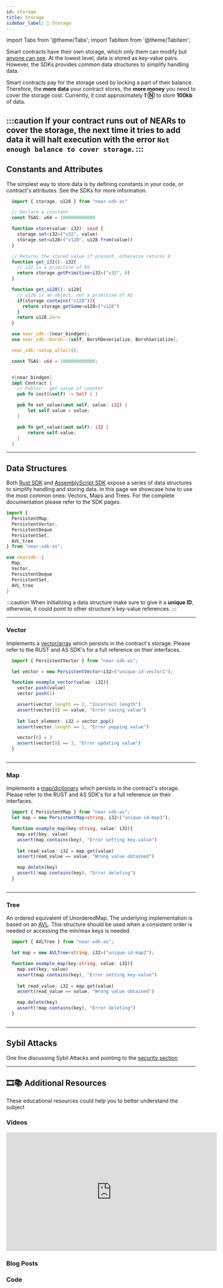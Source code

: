 ```yaml
---
id: storage
title: Storage
sidebar_label: 💾 Storage
---
```

import Tabs from '@theme/Tabs';
import TabItem from '@theme/TabItem';

Smart contracts have their own storage, which only them can modify but [anyone can see](broken). At the lowest level, data is stored as key-value pairs. However, the SDKs provides common data structures to simplify handling data.

Smart contracts pay for the storage used by locking a part of their balance. Therefore, the **more data** your contract stores, the **more money** you need to cover the storage cost. Currently, it cost approximately **1 Ⓝ** to store **100kb** of data.

:::caution
If your contract runs out of NEARs to cover the storage, the next time it tries to add data it will halt execution with the error `Not enough balance to cover storage`.
:::
---
## Constants and Attributes

The simplest way to store data is by defining constants in your code, or contract's attributes. See the SDKs for more information.

<Tabs className="language-tabs">
  <TabItem value="as" label="🚀 - AssemblyScript">

  ```ts
    import { storage, u128 } from "near-sdk-as"

    // Declare a constant
    const TGAS: u64 = 1000000000000

    function store(value: i32): void {
      storage.set<i32>("v32", value)
      storage.set<u128>("v128", u128.from(value))
    }

    // Returns the stored value if present, otherwise returns 0
    function get_i32(): i32{
      // i32 is a primitive of AS
      return storage.getPrimitive<i32>("v32", 0)
    }

    function get_u128(): u128{
      // u128 is an object, not a primitive of AS
      if(storage.contains("v128")){
        return storage.getSome<u128>("v128")
      }
      return u128.Zero
    }
  ```

  </TabItem>
  <TabItem value="rs" label="🦀 - Rust">

  ```rust
    use near_sdk::{near_bindgen};
    use near_sdk::borsh::{self, BorshDeserialize, BorshSerialize};

    near_sdk::setup_alloc!();

    const TGAS: u64 = 1000000000000;


    #[near_bindgen]
    impl Contract {
      // Public - get value of counter
      pub fn init(&self) -> Self { }

      pub fn set_value(&mut self, value: i32) {
          let self.value = value;
      }

      pub fn get_value(&mut self): i32 {
          return self.value;
      }
    }
  ```

  </TabItem>
</Tabs>

---

## Data Structures

Both [Rust SDK](https://github.com/near/near-sdk-rs/) and [AssemblyScript SDK](https://github.com/near/near-sdk-as/) expose a series of data structures to simplify handling and storing data. In this page we showcase how to use the most common ones: Vectors, Maps and Trees. For the complete documentation please refer to the SDK pages.

<Tabs className="language-tabs">
  <TabItem value="as" label="🚀 - AssemblyScript">

  ```ts
  import {
    PersistentMap,
    PersistentVector,
    PersistentDeque
    PersistentSet,
    AVL_tree
  } from "near-sdk-as";
  ```

  </TabItem>
  <TabItem value="rs" label="🦀 - Rust">

  ```rust
  use nearsdk::{
    Map,
    Vector,
    PersistentDeque
    PersistentSet,
    AVL_tree
  }
  ```

  </TabItem>
</Tabs>

:::caution
When initializing a data structure make sure to give it a **unique ID**, otherwise, it could point to other structure's key-value references.
:::

<hr class="subsection" />

### Vector

Implements a [vector/array](https://en.wikipedia.org/wiki/Array_data_structure) which persists in the contract's storage. Please refer to the RUST and AS SDK's for a full reference on their interfaces.

<Tabs className="language-tabs">
  <TabItem value="as" label="🚀 - AssemblyScript">

  ```ts
    import { PersistentVector } from "near-sdk-as";

    let vector = new PersistentVector<i32>("unique-id-vector1");

    function example_vector(value: i32){
      vector.push(value)
      vector.push(1)

      assert(vector.length == 2, "Incorrect length")
      assert(vector[0] == value, "Error saving value")
      
      let last_element: i32 = vector.pop()
      assert(vector.length == 1, "Error popping value")

      vector[0] = 3
      assert(vector[0] == 3, "Error updating value")
    }
  ```

  </TabItem>
  <TabItem value="rs" label="🦀 - Rust">

  ```rust

  ```

  </TabItem>
</Tabs>

<hr class="subsection" />

### Map

Implements a [map/dictionary](https://en.wikipedia.org/wiki/Associative_array) which persists in the contract's storage. Please refer to the RUST and AS SDK's for a full reference on their interfaces.

<Tabs className="language-tabs">
  <TabItem value="as" label="🚀 - AssemblyScript">

  ```ts
    import { PersistentMap } from "near-sdk-as";
    let map = new PersistentMap<string, i32>("unique-id-map1");

    function example_map(key:string, value: i32){
      map.set(key, value)
      assert(map.contains(key), "Error setting key-value")
      
      let read_value: i32 = map.get(value)
      assert(read_value == value, "Wrong value obtained")

      map.delete(key)
      assert(!map.contains(key), "Error deleting")
    }
  ```

  </TabItem>
  <TabItem value="rs" label="🦀 - Rust">

  ```rust

  ```

  </TabItem>
</Tabs>

<hr class="subsection" />

### Tree

An ordered equivalent of UnorderedMap. The underlying implementation is based on an [AVL](https://en.wikipedia.org/wiki/AVL_tree). This structure should be used when a consistent order is needed or accessing the min/max keys is needed.

<Tabs className="language-tabs">
  <TabItem value="as" label="🚀 - AssemblyScript">

  ```ts
    import { AVLTree } from "near-sdk-as";

    let map = new AVLTree<string, i32>("unique-id-map2");

    function example_map(key:string, value: i32){
      map.set(key, value)
      assert(map.contains(key), "Error setting key-value")
      
      let read_value: i32 = map.get(value)
      assert(read_value == value, "Wrong value obtained")

      map.delete(key)
      assert(!map.contains(key), "Error deleting")
    }
  ```

  </TabItem>
  <TabItem value="rs" label="🦀 - Rust">

  ```rust

  ```

  </TabItem>
</Tabs>

---

## Sybil Attacks

One line discussing Sybil Attacks and pointing to the [security section](security/storage.md)

---

## 🎞️📚 Additional Resources

These educational resources could help you to better understand the subject

### Videos

<iframe
  width="560"
  height="315"
  src="https://www.youtube-nocookie.com/embed/wC6CS7js-tc"
  frameborder="0"
  allow="accelerometer; autoplay; clipboard-write; encrypted-media; gyroscope; picture-in-picture"
  allowfullscreen>
</iframe>

### Blog Posts

### Code
